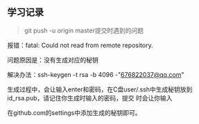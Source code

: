 ## 学习记录

>  git push -u origin master提交时遇到的问题


  报错：fatal: Could not read from remote repository.


  问题原因是：没有生成对应的秘钥


  解决办法：ssh-keygen -t rsa -b 4096 -"676822037@qq.com"

  生成过程中，会让输入enter和密码，在C盘user/.ssh中生成秘钥放到id_rsa.pub，请记住你生成时输入的密码，提交
  时会让你输入

  在github.com的settings中添加生成的秘钥即可。

  
